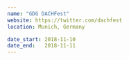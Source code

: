 ```yaml
---
name: "GDG DACHFest"
website: https://twitter.com/dachfest
location: Munich, Germany

date_start: 2018-11-10
date_end:   2018-11-11
---
```

